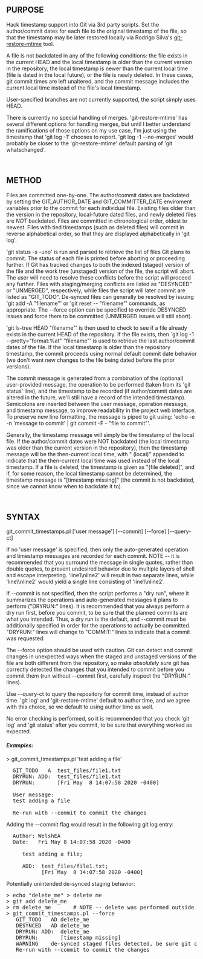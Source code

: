 ## PURPOSE

Hack timestamp support into Git via 3rd party scripts.  Set the author/commit
dates for each file to the original timestamp of the file, so that the
timestamp may be later restored locally via Rodrigo Silva's
[git-restore-mtime](https://github.com/MestreLion/git-tools) tool.

A file is not backdated in any of the following conditions: the file exists in
the current HEAD and the local timestamp is older than the current version in
the repository, the local timestamp is newer than the current local time (file
is dated in the local future), or the file is newly deleted.  In these cases,
git commit times are left unaltered, and the commit message includes the
current local time instead of the file's local timestamp.

User-specified branches are not currently supported, the script simply
uses HEAD.

There is currently no special handling of merges.  'git-restore-mtime' has
several different options for handling merges, but until I better understand
the ramifications of those options on my use case, I'm just using the timestamp
that 'git log -1' chooses to report.  'git log -1 --no-merges' would probably
be closer to the 'git-restore-mtime' default parsing of 'git whatschanged'.

<BR>



## METHOD

Files are committed one-by-one.  The author/commit dates are backdated by
setting the GIT_AUTHOR_DATE and GIT_COMMITTER_DATE enviroment variables prior
to the commit for each individual file.  Existing files older than the version
in the repository, local-future dated files, and newly deleted files are *NOT*
backdated.  Files are committed in chronological order, oldest to newest.
Files with tied timestamps (such as deleted files) will commit in reverse
alphabetical order, so that they are displayed alphabetically in 'git log'.

'git status -s -uno' is run and parsed to retrieve the list of files Git plans
to commit.  The status of each file is printed before aborting or proceeding
further.  If Git has tracked changes to both the indexed (staged) version of
the file and the work tree (unstaged) version of the file, the script will
abort.  The user will need to resolve these conflicts before the script will
proceed any further.  Files with staging/merging conflicts are listed as
"DESYNCED" or "UNMERGED", respectively, while files the script will later
commit are listed as "GIT_TODO".  De-synced files can generally be resolved
by issuing 'git add -A "filename"' or 'git reset -- "filename"' commands, as
appropriate.  The --force option can be specified to override DESYNCED issues
and force them to be committed (UNMERGED issues will still abort).

'git ls-tree HEAD "filename"' is then used to check to see if a file already
exists in the current HEAD of the repository.  If the file exists, then
`git log -1 --pretty="format:%at" "filename"' is used to retrieve the last
author/commit dates of the file.  If the local timestamp is older than the
repository timestamp, the commit proceeds using normal default commit date
behavior (we don't want new changes to the file being dated before the prior
versions).

The commit message is generated from a combination of the (optional)
user-provided message, the operation to be performed (taken from its 'git
status' line), and the timestamp to be recorded (if author/commit dates are
altered in the future, we'll still have a record of the intended timestamp).
Semicolons are inserted between the user message, operation message, and
timestamp message, to improve readability in the project web interface.  To
preserve new line formatting, the message is piped to git using:
'echo -e -n 'message to commit' | git commit -F - "file to commit"'.

Generally, the timestamp message will simply be the timestamp of the local
file.  If the author/commit dates were NOT backdated (the local timestamp was
older than the current version in the repository), then the timestamp message
will be the then-current local time, with " (local)" appended to indicate that
the then-current local time was used instead of the local timestamp.  If a
file is deleted, the timestamp is given as "[file deleted]", and if, for some
reason, the local timestamp cannot be determined, the timestamp message is
"[timestamp missing]" (the commit is not backdated, since we cannot know
when to backdate it to).

<BR>



## SYNTAX

git_commit_timestamps.pl ['user message'] [--commit] [--force] [--query-ct]

If no 'user message' is specified, then only the auto-generated operation
and timestamp messages are recorded for each commit.  NOTE -- it is
recommended that you surround the message in single quotes, rather than
double quotes, to prevent undesired behavior due to multiple layers of
shell and escape interpreting.  'line1\nline2' will result in two separate
lines, while 'line\\\\nline2' would yield a single line consisting of
'line1\nline2'.

If --commit is not specified, then the script performs a "dry run", where
it summarizes the operations and auto-generated messages it plans to perform
("DRYRUN:" lines).  It is recommended that you always perform a dry run first,
before you commit, to be sure that the planned commits are what you intended.
Thus, a dry run is the default, and --commit must be additionally specified in
order for the operations to actually be committed.  "DRYRUN:" lines will
change to "COMMIT:" lines to indicate that a commit was requested.

The --force option should be used with caution.  Git can detect and commit
changes in unexpected ways when the staged and unstaged versions of the file
are both different from the repository, so make *absolutely sure* git has
correctly detected the changes that you intended to commit before you commit
them (run without --commit first, carefully inspect the "DRYRUN:" lines).

Use --query-ct to query the repository for commit time, instead of author
time.  'git log' and 'git-restore-mtime' default to author time, and we agree
with this choice, so we default to using author time as well.

No error checking is performed, so it is recommended that you check 'git log'
and 'git status' after you commit, to be sure that everything worked as
expected.


#### _Examples:_

\> git_commit_timestamps.pl 'test adding a file'
<pre>
  GIT_TODO   A  test_files/file1.txt
  DRYRUN: ADD:  test_files/file1.txt
  DRYRUN:       [Fri May  8 14:07:58 2020 -0400]

  User message:
  test adding a file

  Re-run with --commit to commit the changes
</pre>

Adding the --commit flag would result in the following git log entry:

<pre>
  Author: WelshEA <Eric.Welsh@moffitt.org>
  Date:   Fri May 8 14:07:58 2020 -0400

     test adding a file;

     ADD:  test_files/file1.txt;
           [Fri May  8 14:07:58 2020 -0400]
</pre>

Potentially unintended de-synced staging behavior:

<pre>
> echo "delete_me" > delete me
> git add delete_me
> rm delete_me       # NOTE -- delete was performed outside of 'git rm'
> git_commit_timestamps.pl --force
   GIT_TODO   AD delete_me
   DESYNCED   AD delete_me
   DRYRUN: ADD:  delete_me
   DRYRUN:       [timestamp missing]
   WARNING    de-synced staged files detected, be sure git commits as intended
   Re-run with --commit to commit the changes
</pre>
